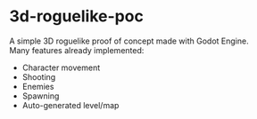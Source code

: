 # 3d-roguelike-poc

A simple 3D roguelike proof of concept made with Godot Engine.  
Many features already implemented:

- Character movement  
- Shooting  
- Enemies  
- Spawning  
- Auto-generated level/map
